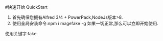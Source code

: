 #快速开始 QuickStart 
1. 首先确保您拥有Alfred 3/4 + PowerPack,NodeJs版本>8.
2. 使用全局安装命令:npm i magefake -g
如果一切正常,那么可以立即开始使用.

使用关键字:fake

